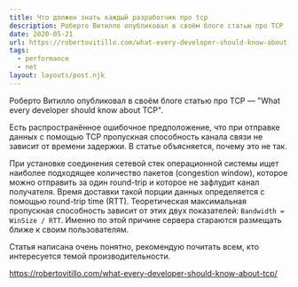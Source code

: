 ```yaml
---
title: Что должен знать каждый разработчик про tcp
description: Роберто Витилло опубликовал в своём блоге статью про TCP
date: 2020-05-21
url: https://robertovitillo.com/what-every-developer-should-know-about-tcp/
tags:
  - performance
  - net
layout: layouts/post.njk
---
```

Роберто Витилло опубликовал в своём блоге статью про TCP — "What every developer should know about TCP".

Есть распространённое ошибочное предположение, что при отправке данных с помощью TCP пропускная способность канала связи не зависит от времени задержки. В статье объясняется, почему это не так.

При установке соединения сетевой стек операционной системы ищет наиболее подходящее количество пакетов (congestion window), которое можно отправить за один round-trip и которое не зафлудит канал получателя. Время доставки такой порции данных определяется с помощью round-trip time (RTT). Теоретическая максимальная пропускная способность зависит от этих двух показателей: `Bandwidth = WinSize / RTT`. Именно по этой причине сервера стараются размещать ближе к своим пользователям.

Статья написана очень понятно, рекомендую почитать всем, кто интересуется темой производительности.

https://robertovitillo.com/what-every-developer-should-know-about-tcp/
